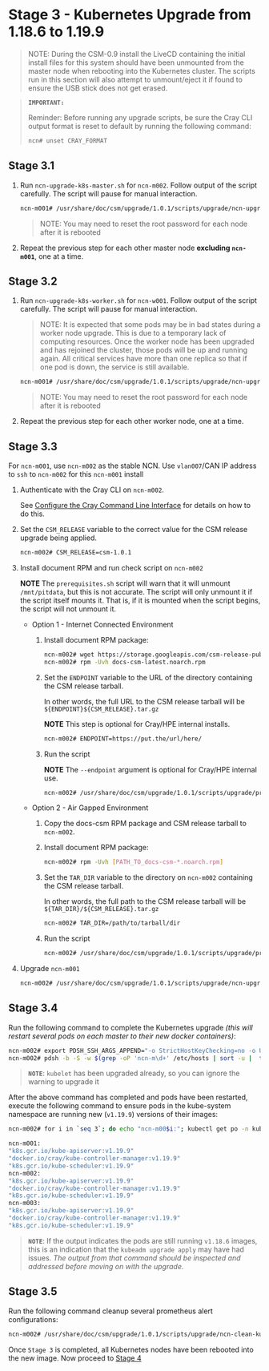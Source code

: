 # Stage 3 - Kubernetes Upgrade from 1.18.6 to 1.19.9

> NOTE: During the CSM-0.9 install the LiveCD containing the initial install files for this system should have been unmounted from the master node when rebooting into the Kubernetes cluster. The scripts run in this section will also attempt to unmount/eject it if found to ensure the USB stick does not get erased.

>**`IMPORTANT:`**
> 
> Reminder: Before running any upgrade scripts, be sure the Cray CLI output format is reset to default by running the following command:
>
>```bash
> ncn# unset CRAY_FORMAT
>```

## Stage 3.1

1. Run `ncn-upgrade-k8s-master.sh` for `ncn-m002`. Follow output of the script carefully. The script will pause for manual interaction.

    ```bash
    ncn-m001# /usr/share/doc/csm/upgrade/1.0.1/scripts/upgrade/ncn-upgrade-k8s-master.sh ncn-m002
    ```
    
    > NOTE: You may need to reset the root password for each node after it is rebooted

1. Repeat the previous step for each other master node **excluding `ncn-m001`**, one at a time.

## Stage 3.2

1. Run `ncn-upgrade-k8s-worker.sh` for `ncn-w001`. Follow output of the script carefully. The script will pause for manual interaction.

    > NOTE: It is expected that some pods may be in bad states during a worker node upgrade. This is due to a temporary lack of computing resources. Once the worker node has been upgraded and has rejoined the cluster, those pods will be up and running again. All critical services have more than one replica so that if one pod is down, the service is still available.

    ```bash
    ncn-m001# /usr/share/doc/csm/upgrade/1.0.1/scripts/upgrade/ncn-upgrade-k8s-worker.sh ncn-w001
    ```
    
    > NOTE: You may need to reset the root password for each node after it is rebooted

1. Repeat the previous step for each other worker node, one at a time.

## Stage 3.3

For `ncn-m001`, use `ncn-m002` as the stable NCN. Use `vlan007`/CAN IP address to `ssh` to `ncn-m002` for this `ncn-m001` install

1. Authenticate with the Cray CLI on `ncn-m002`.

    See [Configure the Cray Command Line Interface](../../operations/configure_cray_cli.md) for details on how to do this.

1. Set the `CSM_RELEASE` variable to the correct value for the CSM release upgrade being applied.

    ```bash
    ncn-m002# CSM_RELEASE=csm-1.0.1
    ```

1. Install document RPM and run check script on `ncn-m002`

    **NOTE** The `prerequisites.sh` script will warn that it will unmount `/mnt/pitdata`, but this is not accurate. The script will only unmount it if the script itself mounts it. That is, if it is mounted when the script begins, the script will not unmount it.

    * Option 1 - Internet Connected Environment

        1. Install document RPM package:

            ```bash
            ncn-m002# wget https://storage.googleapis.com/csm-release-public/shasta-1.5/docs-csm/docs-csm-latest.noarch.rpm
            ncn-m002# rpm -Uvh docs-csm-latest.noarch.rpm
            ```

        1. Set the `ENDPOINT` variable to the URL of the directory containing the CSM release tarball.
        
            In other words, the full URL to the CSM release tarball will be `${ENDPOINT}${CSM_RELEASE}.tar.gz`
        
            **NOTE** This step is optional for Cray/HPE internal installs.
        
            ```bash
            ncn-m002# ENDPOINT=https://put.the/url/here/
            ```

        1. Run the script
        
            **NOTE** The `--endpoint` argument is optional for Cray/HPE internal use.

            ```bash
            ncn-m002# /usr/share/doc/csm/upgrade/1.0.1/scripts/upgrade/prerequisites.sh --csm-version $CSM_RELEASE --endpoint $ENDPOINT
            ```

    * Option 2 - Air Gapped Environment

        1. Copy the docs-csm RPM package and CSM release tarball to `ncn-m002`.

        1. Install document RPM package:

            ```bash
            ncn-m002# rpm -Uvh [PATH_TO_docs-csm-*.noarch.rpm]
            ```

        1. Set the `TAR_DIR` variable to the directory on `ncn-m002` containing the CSM release tarball.
        
            In other words, the full path to the CSM release tarball will be `${TAR_DIR}/${CSM_RELEASE}.tar.gz`

            ```bash
            ncn-m002# TAR_DIR=/path/to/tarball/dir
            ```

        1. Run the script

            ```bash
            ncn-m002# /usr/share/doc/csm/upgrade/1.0.1/scripts/upgrade/prerequisites.sh --csm-version $CSM_RELEASE --tarball-file ${TAR_DIR}/${CSM_RELEASE}.tar.gz
            ```

1. Upgrade `ncn-m001`

    ```bash
    ncn-m002# /usr/share/doc/csm/upgrade/1.0.1/scripts/upgrade/ncn-upgrade-k8s-master.sh ncn-m001
    ```

## Stage 3.4

Run the following command to complete the Kubernetes upgrade _(this will restart several pods on each master to their new docker containers)_:

```bash
ncn-m002# export PDSH_SSH_ARGS_APPEND="-o StrictHostKeyChecking=no -o UserKnownHostsFile=/dev/null"
ncn-m002# pdsh -b -S -w $(grep -oP 'ncn-m\d+' /etc/hosts | sort -u |  tr -t '\n' ',') 'kubeadm upgrade apply v1.19.9 -y'
```

> **`NOTE`**: `kubelet` has been upgraded already, so you can ignore the warning to upgrade it

After the above command has completed and pods have been restarted, execute the following command to ensure pods in the kube-system namespace are running new (`v1.19.9`) versions of their images:

```bash
ncn-m002# for i in `seq 3`; do echo "ncn-m00$i:"; kubectl get po -n kube-system kube-apiserver-ncn-m00${i} -o json | jq '.spec.containers[].image';   kubectl get po -n kube-system kube-controller-manager-ncn-m00${i} -o json | jq '.spec.containers[].image';   kubectl get po -n kube-system kube-scheduler-ncn-m00${i} -o json | jq '.spec.containers[].image'; done

ncn-m001:
"k8s.gcr.io/kube-apiserver:v1.19.9"
"docker.io/cray/kube-controller-manager:v1.19.9"
"k8s.gcr.io/kube-scheduler:v1.19.9"
ncn-m002:
"k8s.gcr.io/kube-apiserver:v1.19.9"
"docker.io/cray/kube-controller-manager:v1.19.9"
"k8s.gcr.io/kube-scheduler:v1.19.9"
ncn-m003:
"k8s.gcr.io/kube-apiserver:v1.19.9"
"docker.io/cray/kube-controller-manager:v1.19.9"
"k8s.gcr.io/kube-scheduler:v1.19.9"
```

> **`NOTE`**: If the output indicates the pods are still running `v1.18.6` images, this is an indication that the `kubeadm upgrade apply` may have had issues. *The output from that command should be inspected and addressed before moving on with the upgrade.*

## Stage 3.5

Run the following command cleanup several prometheus alert configurations:

```bash
ncn-m002# /usr/share/doc/csm/upgrade/1.0.1/scripts/upgrade/ncn-clean-kube-alerts.sh
```

<a name="deploy-manifests"></a>

Once `Stage 3` is completed, all Kubernetes nodes have been rebooted into the new image. Now proceed to [Stage 4](Stage_4.md)

